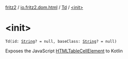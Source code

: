 [fritz2](../../index.md) / [io.fritz2.dom.html](../index.md) / [Td](index.md) / [&lt;init&gt;](./-init-.md)

# &lt;init&gt;

`Td(id: `[`String`](https://kotlinlang.org/api/latest/jvm/stdlib/kotlin/-string/index.html)`? = null, baseClass: `[`String`](https://kotlinlang.org/api/latest/jvm/stdlib/kotlin/-string/index.html)`? = null)`

Exposes the JavaScript [HTMLTableCellElement](https://developer.mozilla.org/en/docs/Web/API/HTMLTableCellElement) to Kotlin

